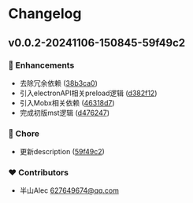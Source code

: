 # Changelog


## v0.0.2-20241106-150845-59f49c2


### 🚀 Enhancements

- 去除冗余依赖 ([38b3ca0](https://github.com/BanShan-Alec/electron-mobx-state-tree/commit/38b3ca0))
- 引入electronAPI相关preload逻辑 ([d382f12](https://github.com/BanShan-Alec/electron-mobx-state-tree/commit/d382f12))
- 引入Mobx相关依赖 ([46318d7](https://github.com/BanShan-Alec/electron-mobx-state-tree/commit/46318d7))
- 完成初版mst逻辑 ([d476247](https://github.com/BanShan-Alec/electron-mobx-state-tree/commit/d476247))

### 🏡 Chore

- 更新description ([59f49c2](https://github.com/BanShan-Alec/electron-mobx-state-tree/commit/59f49c2))

### ❤️ Contributors

- 半山Alec <627649674@qq.com>


